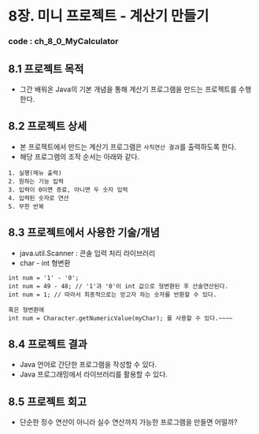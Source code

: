 # 8장. 미니 프로젝트 - 계산기 만들기
### code : ch_8_0_MyCalculator

## 8.1 프로젝트 목적
- 그간 배워온 Java의 기본 개념을 통해 계산기 프로그램을 만드는 프로젝트를 수행한다.

## 8.2 프로젝트 상세
- 본 프로젝트에서 만드는 계산기 프로그램은 `사칙연산 결과`를 출력하도록 한다.
- 해당 프로그램의 조작 순서는 아래와 같다.
```
1. 실행(메뉴 출력)
2. 원하는 기능 입력
3. 입력이 0이면 종료, 아니면 두 숫자 입력
4. 입력된 숫자로 연산
5. 무한 반복
```

## 8.3 프로젝트에서 사용한 기술/개념
- java.util.Scanner : 콘솔 입력 처리 라이브러리
- char - int 형변환
```
int num = '1' - '0';
int num = 49 - 48; // '1'과 '0'이 int 값으로 형변환된 후 산술연산된다.
int num = 1; // 따라서 최종적으로는 얻고자 하는 숫자를 반환할 수 있다.

혹은 형변환에
int num = Character.getNumericValue(myChar); 를 사용할 수 있다.~~~~
```

## 8.4 프로젝트 결과
- Java 언어로 간단한 프로그램을 작성할 수 있다.
- Java 프로그래밍에서 라이브러리를 활용할 수 있다.

## 8.5 프로젝트 회고
- 단순한 정수 연산이 아니라 실수 연산까지 가능한 프로그램을 만들면 어떨까?

